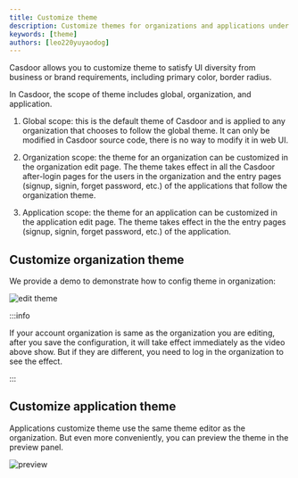 ```yaml
---
title: Customize theme
description: Customize themes for organizations and applications under the organization
keywords: [theme]
authors: [leo220yuyaodog]
---
```


Casdoor allows you to customize theme to satisfy UI diversity from business or brand requirements, 
including primary color, border radius.

In Casdoor, the scope of theme includes global, organization, and application. 

1. Global scope: this is the default theme of Casdoor and is applied to any organization that chooses to follow the global theme. It can only be modified in Casdoor source code, there is no way to modify it in web UI.

2. Organization scope: the theme for an organization can be customized in the organization edit page. The theme takes effect in all the Casdoor after-login pages for the users in the organization and the entry pages (signup, signin, forget password, etc.) of the applications that follow the organization theme.

3. Application scope: the theme for an application can be customized in the application edit page. The theme takes effect in the the entry pages (signup, signin, forget password, etc.) of the application.

##  Customize organization theme

We provide a demo to demonstrate how to config theme in organization:

![edit theme](/img/organization/edit_theme.gif)

:::info

If your account organization is same as the organization you are editing, after you save the configuration, it will take effect immediately as the video above show.
But if they are different, you need to log in the organization to see the effect.

:::

## Customize application theme

Applications customize theme use the same theme editor as the organization. But even more conveniently, you can preview the 
theme in the preview panel.

![preview](/img/organization/application_preview.png)


